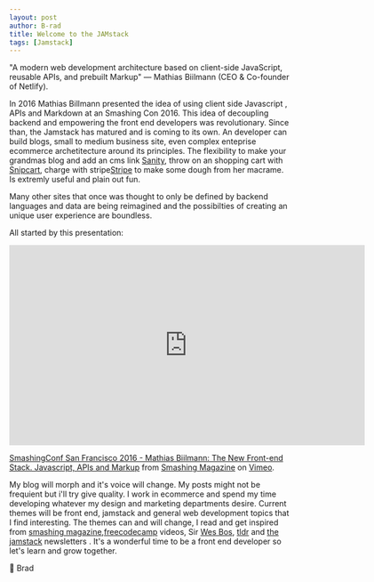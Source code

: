 ```yaml
---
layout: post
author: B-rad
title: Welcome to the JAMstack
tags: [Jamstack]
---
```


"A modern web development architecture based on client-side JavaScript, reusable APIs, and prebuilt Markup"
— Mathias Biilmann (CEO & Co-founder of Netlify).

In 2016 Mathias Billmann presented the idea of using client side Javascript , APIs and Markdown at an Smashing Con 2016. This idea of decoupling backend and empowering the front end developers was revolutionary. Since than, the Jamstack has matured and is coming to its own. An developer can build blogs, small to medium business site, even complex enteprise ecommerce archetitecture around its principles. The flexibility to make your grandmas blog and add an cms link [Sanity](https://www.sanity.io/), throw on an shopping cart with [Snipcart](https://snipcart.com/), charge with stripe[Stripe](https://stripe.com/) to make some dough from her macrame.  Is extremly useful and plain out fun.  

Many other sites that once was thought to only be defined by backend languages and data are being reimagined and the possibilties of creating an unique user experience are boundless.

All started by this presentation:
<iframe src="https://player.vimeo.com/video/163522126?h=5649e8d349&title=0&byline=0&portrait=0" width="640" height="360" frameborder="0" allow="autoplay; fullscreen; picture-in-picture" allowfullscreen></iframe>
<p><a href="https://vimeo.com/163522126">SmashingConf San Francisco 2016 - Mathias Biilmann: The New Front-end Stack. Javascript, APIs and Markup</a> from <a href="https://vimeo.com/smashingmagazine">Smashing Magazine</a> on <a href="https://vimeo.com">Vimeo</a>.</p>

My blog will morph and it's voice will change. My posts might not be frequient but i'll try give quality.  I work in ecommerce and spend my time developing whatever my design and marketing departments desire. Current themes will be front end, jamstack and general web development topics that I find interesting.  The themes can and will change, I read and get inspired from [smashing magazine](https://www.smashingmagazine.com/),[freecodecamp](https://www.freecodecamp.org/) videos, Sir [Wes Bos](https://wesbos.com/), [tldr](https://tldr.tech/) and [the jamstack](https://jamstack.email/ ) newsletters .  It's a wonderful time to be a front end developer so let's learn and grow together. 

 💖 Brad 